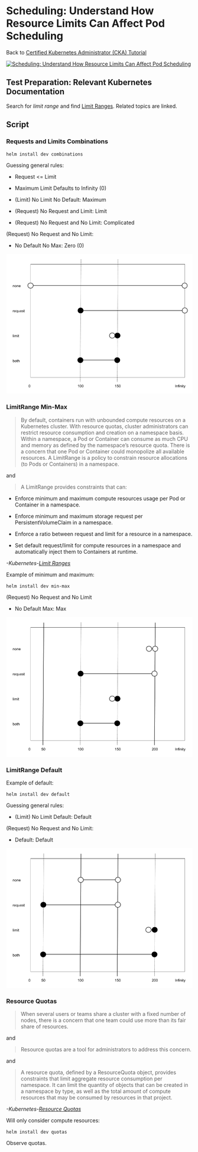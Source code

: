 # Scheduling: Understand How Resource Limits Can Affect Pod Scheduling

Back to [Certified Kubernetes Administrator (CKA) Tutorial](https://github.com/larkintuckerllc/k8s-cka-tutorial)

[![Scheduling: Understand How Resource Limits Can Affect Pod Scheduling](http://img.youtube.com/vi/ih9e757LaWw/0.jpg)](https://youtu.be/ih9e757LaWw)

## Test Preparation: Relevant Kubernetes Documentation

Search for *limit range* and find [Limit Ranges](https://kubernetes.io/docs/concepts/policy/limit-range/). Related topics are linked.

## Script

### Requests and Limits Combinations

```plaintext
helm install dev combinations
```

Guessing general rules:

* Request <= Limit

* Maximum Limit Defaults to Infinity (0)

* (Limit) No Limit No Default: Maximum

* (Request) No Request and Limit: Limit

* (Request) No Request and No Limit: Complicated

(Request) No Request and No Limit:

* No Default No Max: Zero (0)

![combinations](combinations.png)

### LimitRange Min-Max

> By default, containers run with unbounded compute resources on a Kubernetes cluster. With resource quotas, cluster administrators can restrict resource consumption and creation on a namespace basis. Within a namespace, a Pod or Container can consume as much CPU and memory as defined by the namespace’s resource quota. There is a concern that one Pod or Container could monopolize all available resources. A LimitRange is a policy to constrain resource allocations (to Pods or Containers) in a namespace.

and

> A LimitRange provides constraints that can:

* Enforce minimum and maximum compute resources usage per Pod or Container in a namespace.

* Enforce minimum and maximum storage request per PersistentVolumeClaim in a namespace.

* Enforce a ratio between request and limit for a resource in a namespace.

* Set default request/limit for compute resources in a namespace and automatically inject them to Containers at runtime.

*-Kubernetes-[Limit Ranges](https://kubernetes.io/docs/concepts/policy/limit-range/)*

Example of minimum and maximum:

```plaintext
helm install dev min-max
```

(Request) No Request and No Limit

* No Default Max: Max

![min-max](min-max.png)

### LimitRange Default

Example of default:

```plaintext
helm install dev default
```

Guessing general rules:

* (Limit) No Limit Default: Default

(Request) No Request and No Limit:

* Default: Default

![default](default.png)

### Resource Quotas

> When several users or teams share a cluster with a fixed number of nodes, there is a concern that one team could use more than its fair share of resources.

and

> Resource quotas are a tool for administrators to address this concern.

and

> A resource quota, defined by a ResourceQuota object, provides constraints that limit aggregate resource consumption per namespace. It can limit the quantity of objects that can be created in a namespace by type, as well as the total amount of compute resources that may be consumed by resources in that project.

*-Kubernetes-[Resource Quotas](https://kubernetes.io/docs/concepts/policy/resource-quotas/)*

Will only consider compute resources:

```plaintext
helm install dev quotas
```

Observe quotas.

